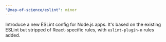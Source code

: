 ```yaml
---
"@map-of-science/eslint": minor
---
```


Introduce a new ESLint config for Node.js apps. It's based on the existing ESLint but stripped of React-specific rules, with `eslint-plugin-n` rules added.
